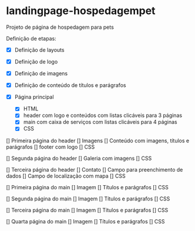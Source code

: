 # landingpage-hospedagempet

Projeto de página de hospedagem para pets 

Definição de etapas: 

- [x] Definição de layouts
- [x] Definição de logo 
- [x] Definição de imagens 
- [x] Definição de conteúdo de títulos e parágrafos

- [x] Página principal 
    - [x] HTML 
    - [x] header com logo e conteúdos com listas clicáveis para 3 páginas 
    - [x] main com caixa de serviços com listas clicáveis para 4 páginas
    - [x] CSS

[] Primeira página do header 
    [] Imagens
    [] Conteúdo com imagens, títulos e parágrafos 
    [] footer com logo
[] CSS

[] Segunda página do header
    [] Galeria com imagens
[] CSS

[] Terceira página do header 
    [] Contato
    [] Campo para preenchimento de dados
    [] Campo de localização com mapa
[] CSS

[] Primeira página do main 
    [] Imagem 
    [] Títulos e parágrafos 
[] CSS

[] Segunda página do main 
    [] Imagem 
    [] Títulos e parágrafos 
[] CSS

[] Terceira página do main 
    [] Imagem 
    [] Títulos e parágrafos 
[] CSS

[] Quarta página do main 
    [] Imagem 
    [] Títulos e parágrafos 
[] CSS


